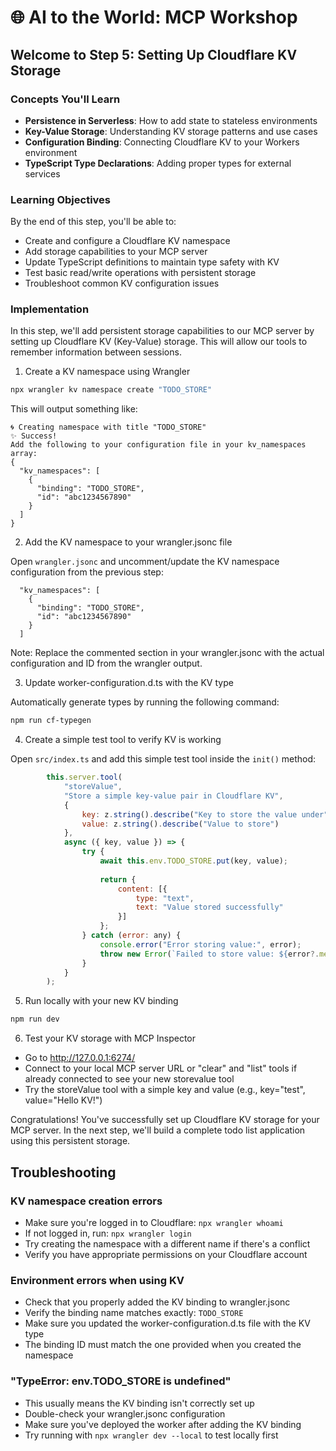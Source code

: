 # 🌐 AI to the World: MCP Workshop

## Welcome to Step 5: Setting Up Cloudflare KV Storage

### Concepts You'll Learn
- **Persistence in Serverless**: How to add state to stateless environments
- **Key-Value Storage**: Understanding KV storage patterns and use cases
- **Configuration Binding**: Connecting Cloudflare KV to your Workers environment
- **TypeScript Type Declarations**: Adding proper types for external services

### Learning Objectives
By the end of this step, you'll be able to:
- Create and configure a Cloudflare KV namespace
- Add storage capabilities to your MCP server
- Update TypeScript definitions to maintain type safety with KV
- Test basic read/write operations with persistent storage
- Troubleshoot common KV configuration issues

### Implementation

In this step, we'll add persistent storage capabilities to our MCP server by setting up Cloudflare KV (Key-Value) storage. This will allow our tools to remember information between sessions.

1) Create a KV namespace using Wrangler

```bash
npx wrangler kv namespace create "TODO_STORE"
```

This will output something like:
```
🌀 Creating namespace with title "TODO_STORE"
✨ Success!
Add the following to your configuration file in your kv_namespaces array:
{
  "kv_namespaces": [
    {
      "binding": "TODO_STORE",
      "id": "abc1234567890"
    }
  ]
}
```

2) Add the KV namespace to your wrangler.jsonc file

Open `wrangler.jsonc` and uncomment/update the KV namespace configuration from the previous step:

```jsonc
  "kv_namespaces": [
    {
      "binding": "TODO_STORE",
      "id": "abc1234567890"
    }
  ]
```

Note: Replace the commented section in your wrangler.jsonc with the actual configuration and ID from the wrangler output.

3) Update worker-configuration.d.ts with the KV type

Automatically generate types by running the following command:
```bash
npm run cf-typegen 
```

4) Create a simple test tool to verify KV is working

Open `src/index.ts` and add this simple test tool inside the `init()` method:

```javascript
        this.server.tool(
			"storeValue",
			"Store a simple key-value pair in Cloudflare KV",
			{ 
				key: z.string().describe("Key to store the value under"),
				value: z.string().describe("Value to store")
			},
			async ({ key, value }) => {
				try {
					await this.env.TODO_STORE.put(key, value);
					
					return {
						content: [{ 
							type: "text", 
							text: "Value stored successfully" 
						}]
					};
				} catch (error: any) {
					console.error("Error storing value:", error);
					throw new Error(`Failed to store value: ${error?.message || 'Unknown error'}`);
				}
			}
		);
```

5) Run locally with your new KV binding

```bash
npm run dev
```

6) Test your KV storage with MCP Inspector

- Go to http://127.0.0.1:6274/ 
- Connect to your local MCP server URL or "clear" and "list" tools if already
  connected to see your new storevalue tool
- Try the storeValue tool with a simple key and value (e.g., key="test", value="Hello KV!")

Congratulations! You've successfully set up Cloudflare KV storage for your MCP server. In the next step, we'll build a complete todo list application using this persistent storage.

## Troubleshooting

### KV namespace creation errors
- Make sure you're logged in to Cloudflare: `npx wrangler whoami`
- If not logged in, run: `npx wrangler login`
- Try creating the namespace with a different name if there's a conflict
- Verify you have appropriate permissions on your Cloudflare account

### Environment errors when using KV
- Check that you properly added the KV binding to wrangler.jsonc
- Verify the binding name matches exactly: `TODO_STORE`
- Make sure you updated the worker-configuration.d.ts file with the KV type
- The binding ID must match the one provided when you created the namespace

### "TypeError: env.TODO_STORE is undefined"
- This usually means the KV binding isn't correctly set up
- Double-check your wrangler.jsonc configuration
- Make sure you've deployed the worker after adding the KV binding
- Try running with `npx wrangler dev --local` to test locally first
